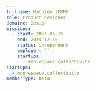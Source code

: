 ```yaml
---
fullname: Mathieu JEUNE
role: Product designer
domaine: Design
missions:
  - start: 2023-05-15
    end: 2024-12-30
    status: independent
    employer: ''
    startups:
      - mon.espace.collectivite
startups:
  - mon.espace.collectivite
memberType: beta
---
```

